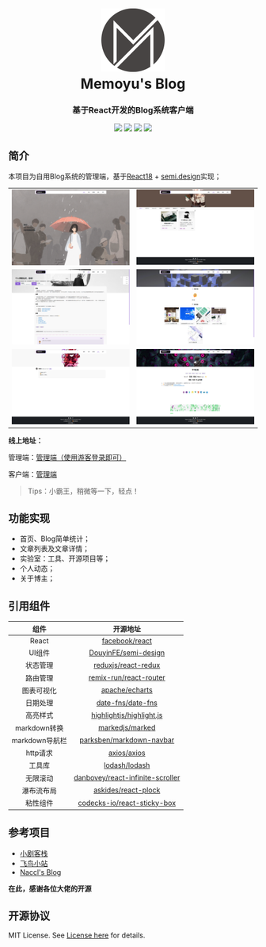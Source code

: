 <h1 align="center">
  <img src="https://raw.githubusercontent.com/Memoyu/Memoyu/main/logo.png" alt="memoyu" width="128" />
  <br>
  Memoyu's Blog
  <br>
</h1>
<div align="center">
 <h3>基于React开发的Blog系统客户端</h3>
 <a href="https://react.dev/"><img src="https://img.shields.io/badge/web-react-blue"/></a>
 <a href="https://semi.design/zh-CN"><img src="https://img.shields.io/badge/ui-semi.design-blue"/></a>
 <a href="LICENSE"><img src="https://img.shields.io/badge/license-MIT-3963bc.svg"/></a>
  <a href="https://github.com/Memoyu"><img src="https://img.shields.io/badge/developer-memoyu-blue"/></a>
</div>


## 简介
本项目为自用Blog系统的管理端，基于[React18](https://react.dev/) + [semi.design](https://semi.design/zh-CN)实现；

|  |  |
| :------------------------------: | :-------------------------------: |
| ![home](https://raw.githubusercontent.com/Memoyu/Memo.Blog.Client/main/docs/images/home.png) |![article](https://raw.githubusercontent.com/Memoyu/Memo.Blog.Client/main/docs/images/article.png) |
| ![article-detail](https://raw.githubusercontent.com/Memoyu/Memo.Blog.Client/main/docs/images/article-detail.png) |![labs](https://raw.githubusercontent.com/Memoyu/Memo.Blog.Client/main/docs/images/labs.png) |
| ![moment](https://raw.githubusercontent.com/Memoyu/Memo.Blog.Client/main/docs/images/moment.png) |![about](https://raw.githubusercontent.com/Memoyu/Memo.Blog.Client/main/docs/images/about.png) |

**线上地址：**

管理端：<a href="http://blog.admin.memoyu.com/" target="_blank">管理端（使用游客登录即可）</a>

客户端：<a href="http://blog.memoyu.com/" target="_blank">管理端</a>

> Tips：小霸王，稍微等一下，轻点！



## 功能实现

- 首页、Blog简单统计；
- 文章列表及文章详情；
- 实验室：工具、开源项目等；
- 个人动态；
- 关于博主；



## 引用组件
|                组件                 |                           开源地址                           |
| :---------------------------------: | :----------------------------------------------------------: |
|React|[facebook/react](https://github.com/facebook/react)|
|UI组件|[DouyinFE/semi-design](https://github.com/DouyinFE/semi-design)|
|状态管理|[reduxjs/react-redux](https://github.com/reduxjs/react-redux)|
|路由管理|[remix-run/react-router](https://github.com/remix-run/react-router)|
|图表可视化|[apache/echarts](https://github.com/apache/echarts)|
|日期处理|[date-fns/date-fns](https://github.com/date-fns/date-fns)|
|高亮样式|[highlightjs/highlight.js](https://github.com/highlightjs/highlight.js)|
|markdown转换|[markedjs/marked](https://github.com/markedjs/marked)|
|markdown导航栏|[parksben/markdown-navbar](https://github.com/parksben/markdown-navbar)|
|http请求|[axios/axios](https://github.com/axios/axios)|
|工具库|[lodash/lodash](https://github.com/lodash/lodash)|
|无限滚动|[danbovey/react-infinite-scroller](https://github.com/danbovey/react-infinite-scroller)|
|瀑布流布局|[askides/react-plock](https://github.com/askides/react-plock)|
|粘性组件|[codecks-io/react-sticky-box](https://github.com/codecks-io/react-sticky-box)|

## 参考项目
- [小剧客栈](https://bh-lay.com/)
- [飞鸟小站](https://lzxjack.top/)
- [Naccl's Blog](https://naccl.top/)

**在此，感谢各位大佬的开源**



## 开源协议

MIT License. See [License here](./LICENSE) for details.